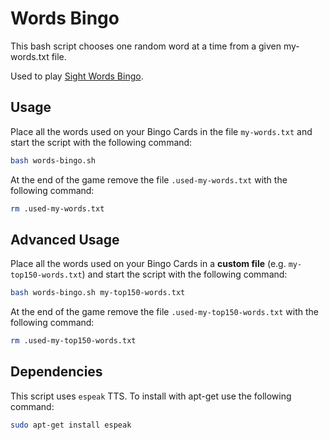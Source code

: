 # Words Bingo

This bash script chooses one random word at a time from a given my-words.txt file.

Used to play [Sight Words Bingo](https://sightwords.com/sight-words/games/bingo/).

## Usage

Place all the words used on your Bingo Cards in the file `my-words.txt` and start the script with the following command:

```bash
bash words-bingo.sh
```

At the end of the game remove the file `.used-my-words.txt` with the following command:

```bash
rm .used-my-words.txt
```

## Advanced Usage

Place all the words used on your Bingo Cards in a **custom file** (e.g. `my-top150-words.txt`) and start the script with the following command:

```bash
bash words-bingo.sh my-top150-words.txt
```

At the end of the game remove the file `.used-my-top150-words.txt` with the following command:

```bash
rm .used-my-top150-words.txt
```

## Dependencies

This script uses `espeak` TTS. To install with apt-get use the following command:

```bash
sudo apt-get install espeak
```
